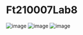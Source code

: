 # Ft210007Lab8

![image](https://user-images.githubusercontent.com/89938515/200657270-73c4af72-92c4-460f-99be-85d0a63c6748.png)
![image](https://user-images.githubusercontent.com/89938515/200657521-287d33ce-98e1-498a-9b10-9d0dab1cea0a.png)
![image](https://user-images.githubusercontent.com/89938515/200657747-7ecd1609-ee05-4762-92fa-dfc9143bd9af.png)
